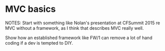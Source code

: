 # MVC basics #

NOTES:
Start with something like Nolan's presentation at CFSummit 2015 re MVC without a framework, as I think that describes MVC really well.

Show how an established framework like FW/1 can remove a lot of hand coding if a dev is tempted to DIY.
